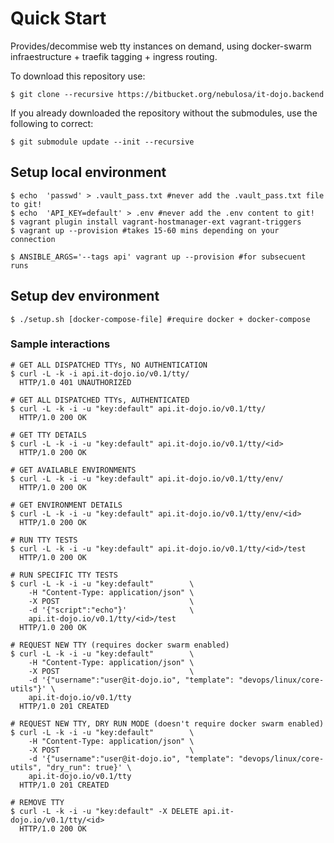 # Quick Start

Provides/decommise web tty instances on demand, using docker-swarm
infraestructure + traefik tagging + ingress routing.

To download this repository use:

    $ git clone --recursive https://bitbucket.org/nebulosa/it-dojo.backend

If you already downloaded the repository without the submodules, use the
following to correct:

    $ git submodule update --init --recursive

## Setup local environment

    $ echo  'passwd' > .vault_pass.txt #never add the .vault_pass.txt file to git!
    $ echo  'API_KEY=default' > .env #never add the .env content to git!
    $ vagrant plugin install vagrant-hostmanager-ext vagrant-triggers
    $ vagrant up --provision #takes 15-60 mins depending on your connection

    $ ANSIBLE_ARGS='--tags api' vagrant up --provision #for subsecuent runs

## Setup dev environment

    $ ./setup.sh [docker-compose-file] #require docker + docker-compose

### Sample interactions

    # GET ALL DISPATCHED TTYs, NO AUTHENTICATION
    $ curl -L -k -i api.it-dojo.io/v0.1/tty/
      HTTP/1.0 401 UNAUTHORIZED

    # GET ALL DISPATCHED TTYs, AUTHENTICATED
    $ curl -L -k -i -u "key:default" api.it-dojo.io/v0.1/tty/
      HTTP/1.0 200 OK

    # GET TTY DETAILS
    $ curl -L -k -i -u "key:default" api.it-dojo.io/v0.1/tty/<id>
      HTTP/1.0 200 OK

    # GET AVAILABLE ENVIRONMENTS
    $ curl -L -k -i -u "key:default" api.it-dojo.io/v0.1/tty/env/
      HTTP/1.0 200 OK

    # GET ENVIRONMENT DETAILS
    $ curl -L -k -i -u "key:default" api.it-dojo.io/v0.1/tty/env/<id>
      HTTP/1.0 200 OK

    # RUN TTY TESTS
    $ curl -L -k -i -u "key:default" api.it-dojo.io/v0.1/tty/<id>/test
      HTTP/1.0 200 OK

    # RUN SPECIFIC TTY TESTS
    $ curl -L -k -i -u "key:default"        \
        -H "Content-Type: application/json" \
        -X POST                             \
        -d '{"script":"echo"}'              \
        api.it-dojo.io/v0.1/tty/<id>/test
      HTTP/1.0 200 OK

    # REQUEST NEW TTY (requires docker swarm enabled)
    $ curl -L -k -i -u "key:default"        \
        -H "Content-Type: application/json" \
        -X POST                             \
        -d '{"username":"user@it-dojo.io", "template": "devops/linux/core-utils"}' \
        api.it-dojo.io/v0.1/tty
      HTTP/1.0 201 CREATED

    # REQUEST NEW TTY, DRY RUN MODE (doesn't require docker swarm enabled)
    $ curl -L -k -i -u "key:default"        \
        -H "Content-Type: application/json" \
        -X POST                             \
        -d '{"username":"user@it-dojo.io", "template": "devops/linux/core-utils", "dry_run": true}' \
        api.it-dojo.io/v0.1/tty
      HTTP/1.0 201 CREATED

    # REMOVE TTY
    $ curl -L -k -i -u "key:default" -X DELETE api.it-dojo.io/v0.1/tty/<id>
      HTTP/1.0 200 OK
